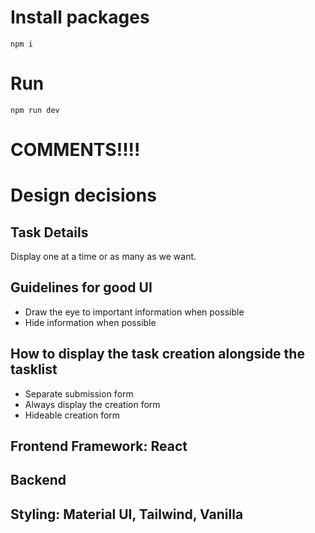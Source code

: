# Install packages
`npm i`

# Run
`npm run dev`

# COMMENTS!!!! 

# Design decisions
## Task Details
Display one at a time or as many as we want. 

## Guidelines for good UI
* Draw the eye to important information when possible
* Hide information when possible

## How to display the task creation alongside the tasklist
* Separate submission form
* Always display the creation form
* Hideable creation form

## Frontend Framework: React


## Backend

## Styling: Material UI, Tailwind, Vanilla


